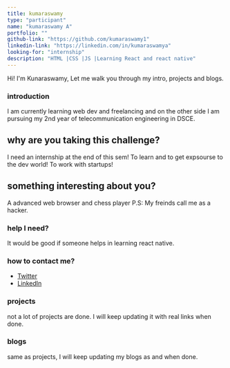 ```yaml
---
title: kumaraswamy
type: "participant"
name: "kumaraswamy A"
portfolio: ""
github-link: "https://github.com/kumaraswamy1"
linkedin-link: "https://linkedin.com/in/kumaraswamya"
looking-for: "internship"
description: "HTML |CSS |JS |Learning React and react native"
---
```


Hi! I'm Kunaraswamy,  Let me walk you through my intro, projects and blogs.

### introduction

I am currently learning web dev and freelancing and on the other side I am pursuing my 2nd year of telecommunication engineering in DSCE.

## why are you taking this challenge?

I need an internship at the end of this sem!
To learn and to get expsourse to the dev world!
To work with startups!

## something interesting about you?

A advanced web browser and chess player
P.S: My freinds call me as a hacker.

### help I need?

It would be good if someone helps in learning react native.

### how to contact me?

- [Twitter](http://twitter.com/kumara2048)
- [LinkedIn](https://linkedin.com/in/kumaraswamya)

### projects

not a lot of projects are done. I will keep updating it with real links when done.



### blogs

same as projects, I will keep updating my blogs as and when done.

